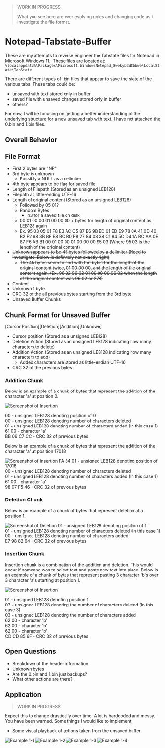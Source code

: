 > WORK IN PROGRESS
>
> What you see here are ever evolving notes and changing code as I investigate the file format.

# Notepad-Tabstate-Buffer

These are my attempts to reverse engineer the Tabstate files for Notepad in Microsoft Windows 11.. These files are located at: `%localappdata%\Packages\Microsoft.WindowsNotepad_8wekyb3d8bbwe\LocalState\TabState`

There are different types of .bin files that appear to save the state of the various tabs. These tabs could be:
- unsaved with text stored only in buffer
- saved file with unsaved changes stored only in buffer
- others?

For now, I will be focusing on getting a better understanding of the underlying structure for a new unsaved tab with text. I have not attacked the 0.bin and 1.bin files.

## Overall Behavior



## File Format

 - First 2 bytes are "NP"
 - 3rd byte is unknown
   - Possibly a NULL as a delimiter
 - 4th byte appears to be flag for saved file
 - Length of Filepath (Stored as an unsigned LEB128)
 - Filepath as little-ending UTF-16
 - Length of original content (Stored as an unsigned LEB128)
   - Followed by 05 01?
   - Random Bytes
     - 43 for a saved file on disk 
   - 00 01 00 00 01 00 00 00 + bytes for length of original content as LEB128 again
   - Ex. 95 03 05 01 F8 E3 AC C5 87 E6 9B ED 01 ED E9 78 0A 41 0D 40 B2 F2 68 3B BF E8 BC B0 F8 27 84 08 38 C1 84 5C D4 1A BC AA 0E 87 F6 AB B1 00 01 00 00 01 00 00 00 95 03 (Where 95 03 is the length of the original content)
 - ~~Unknown appears to be 45 bytes followed by a delimiter (Need to investigate. Below is definitely not exactly right)~~
   -  ~~The 45 bytes seem to end with the bytes for the length of the original content twice, 01 00 00 00, and the length of the original content again. (Ex. 96 02 96 02 01 00 00 00 96 02 when the length of the original content was 96 02 or 278)~~
 - Content
 - Unknown 1 byte
 - CRC 32 of the all previous bytes starting from the 3rd byte 
 - Unsaved Buffer Chunks

## Chunk Format for Unsaved Buffer

[Cursor Position][Deletion][Addition][Unknown]
- Cursor position (Stored as a unsigned LEB128)
- Deletion Action (Stored as an unsigned LEB128 indicating how many characters to delete)
- Addition Action (Stored as an unsigned LEB128 indicating how many characters to add)
  - Added characters are stored as little-endian UTF-16
- CRC 32 of the previous bytes
  
### Addition Chunk

Below is an example of a chunk of bytes that represent the addition of the character 'a' at position 0.

![Screenshot of Insertion](https://github.com/ogmini/Notepad-Tabstate-Buffer/blob/main/Insert-Chunk.png)

00 - unsigned LEB128 denoting position of 0  
00 - unsigned LEB128 denoting number of characters deleted  
01 - unsigned LEB128 denoting number of characters added (In this case 1)     
61 00 - character 'a'  
BB 06 C7 CC - CRC 32 of previous bytes  

Below is an example of a chunk of bytes that represent the addition of the character 'a' at position 17018.

![Screenshot of Insertion](https://github.com/ogmini/Notepad-Tabstate-Buffer/blob/main/Insert-Chunk-2.png)
FA 84 01 - unsigned LEB128 denoting position of 17018  
00 - unsigned LEB128 denoting number of characters deleted   
01 - unsigned LEB128 denoting number of characters added (In this case 1)         
61 00 - character 'a'  
98 07 F5 46 - CRC 32 of previous bytes     

### Deletion Chunk 

Below is an example of a chunk of bytes that represent deletion at a position 1.

![Screenshot of Deletion](https://github.com/ogmini/Notepad-Tabstate-Buffer/blob/main/Delete-Chunk.png)
01 - unsigned LEB128 denoting position of 1  
01 - unsigned LEB128 denoting number of characters deleted (In this case 1)      
00 - unsigned LEB128 denoting number of characters added   
E7 98 82 64 - CRC 32 of previous bytes 

### Insertion Chunk

Insertion chunk is a combination of the addition and deletion. This would occur if someone was to select text and paste new text into place. Below is an example of a chunk of bytes that represent pasting 3 character 'b's over 3 character 'a's starting at position 1.

![Screenshot of Insertion](https://github.com/ogmini/Notepad-Tabstate-Buffer/blob/main/screenshots/Insertion%20Chunk.png)

01 - unsigned LEB128 denoting position 1  
03 - unsigned LEB128 denoting the number of characters deleted (In this case 3)  
03 - unsigned LEB128 denoting the number of characters added  
62 00 - character 'b'  
62 00 - character 'b'  
62 00 - character 'b'  
CD CD 85 6F - CRC 32 of previous bytes 

## Open Questions

 - Breakdown of the header information
 - Unknown bytes
 - Are the 0.bin and 1.bin just backups?
 - What other actions are there?

## Application

> WORK IN PROGRESS

Expect this to change drastically over time. A lot is hardcoded and messy. You have been warned. Some things I would like to implement.

 - Some visual playback of actions taken from the unsaved buffer

![Example 1-1](https://github.com/ogmini/Notepad-Tabstate-Buffer/blob/main/screenshots/Example%201-1.png)
![Example 1-2](https://github.com/ogmini/Notepad-Tabstate-Buffer/blob/main/screenshots/Example%201-2.png)
![Example 1-3](https://github.com/ogmini/Notepad-Tabstate-Buffer/blob/main/screenshots/Example%201-3.png)
![Example 1-4](https://github.com/ogmini/Notepad-Tabstate-Buffer/blob/main/screenshots/Example%201-4.png)
